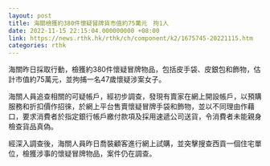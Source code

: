 ```yaml
---
layout: post
title: 海關檢獲約380件懷疑冒牌貨市值約75萬元　拘1人
date: 2022-11-15 22:15:04.000000000 +08:00
link: https://news.rthk.hk/rthk/ch/component/k2/1675745-20221115.htm
categories: rthk
---
```


海關昨日採取行動，檢獲約380件懷疑冒牌物品，包括皮手袋、皮銀包和飾物，估計市值約75萬元，並拘捕一名47歲懷疑涉案女子。

海關人員追查相關的可疑帳戶，經初步調查，發現有賣家在網上開設帳戶，以預購服務和折扣價作招徠，於網上平台售賣懷疑冒牌手袋和飾物，並以不同理由作藉口，要求消費者於指定銀行帳戶繳付款項及採用速遞公司送貨，令消費者未能親身檢查貨品真偽。

經深入調查後，海關人員昨日喬裝顧客進行網上試購，並突擊搜查西貢一個住宅單位，檢獲涉事的懷疑冒牌物品，案件仍在調查。
